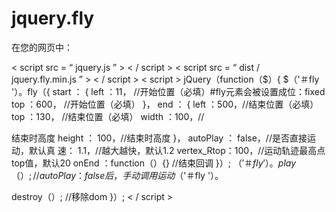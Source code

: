 # jquery.fly

在您的网页中：

< script  src = “ jquery.js ” > < / script >
< script  src = “ dist / jquery.fly.min.js ” > < / script >
< script >
jQuery（function（$）{ 
$（'＃fly '）。fly（{     start ： {       left ：11，   //开始位置（必填）#fly元素会被设置成位：fixed       top ：600，   //开始位置（必填）     }，    end ： {       left ：500，//结束位置（必填）       top ：130，   //结束位置（必填）       width ：100，//  

 
 


 
 
 结束时高度
       height ： 100，//结束时高度
     }，
    autoPlay ： false，//是否直接运动，默认真
     速： 1.1，//越大越快，默认1.2
     vertex_Rtop：100，//运动轨迹最高点top值，默认20 
onEnd ：function（）{} //结束回调   }）; $（'＃fly '）。play（）; // autoPlay：false后，手动调用运动$（'＃fly '）。     

  
  destroy（）; //移除dom
 }）;
< / script >
